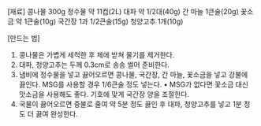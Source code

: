 [재료] 
콩나물 300g 
정수물 약 11컵(2L) 
대파 약 1/2대(40g) 
간 마늘 1큰술(20g) 
꽃소금 약 1큰술(10g) 
국간장 1과 1/2큰술(15g) 
청양고추 1개(10g) 

[만드는 법]
1. 콩나물은 가볍게 세척한 후 체에 받쳐 물기를 제거한다. 
2. 대파, 청양고추는 두께 0.3cm로 송송 썰어 준비한다. 
3. 냄비에 정수물을 넣고 끓어오르면 콩나물, 국간장, 간 마늘, 꽃소금을 넣고 강불에 끓인다. MSG를 사용할 경우 1/6큰술 정도 넣는다. • MSG가 없다면 꽃소금 대신 맛소금을 사용해도 좋다. 기호에 맞게 국간장 양을 조절한다. 
4. 국물이 끓어오르면 중불로 줄여 약 5분 정도 끓인 후 대파, 청양고추를 넣고 1분 정도 더 끓여 완성한다.